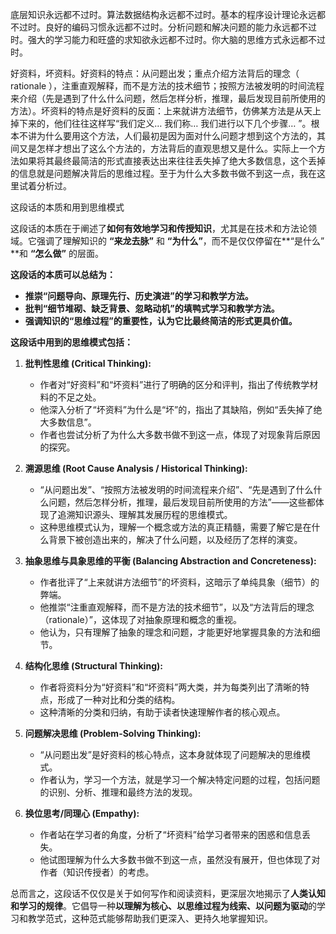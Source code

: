 底层知识永远都不过时。算法数据结构永远都不过时。基本的程序设计理论永远都不过时。良好的编码习惯永远都不过时。分析问题和解决问题的能力永远都不过时。强大的学习能力和旺盛的求知欲永远都不过时。你大脑的思维方式永远都不过时。

好资料，坏资料。好资料的特点：从问题出发；重点介绍方法背后的理念（ rationale ），注重直观解释，而不是方法的技术细节；按照方法被发明的时间流程来介绍（先是遇到了什么什么问题，然后怎样分析，推理，最后发现目前所使用的方法）。坏资料的特点是好资料的反面：上来就讲方法细节，仿佛某方法是从天上掉下来的，他们往往这样写“我们定义… 我们称… 我们进行以下几个步骤… ”。根本不讲为什么要用这个方法，人们最初是因为面对什么问题才想到这个方法的，其间又是怎样才想出了这么个方法的，方法背后的直观思想又是什么。实际上一个方法如果将其最终最简洁的形式直接表达出来往往丢失掉了绝大多数信息，这个丢掉的信息就是问题解决背后的思维过程。至于为什么大多数书做不到这一点，我在这里试着分析过。

这段话的本质和用到思维模式

这段话的本质在于阐述了**如何有效地学习和传授知识**，尤其是在技术和方法论领域。它强调了理解知识的 **“来龙去脉”** 和 **“为什么”**，而不是仅仅停留在**“是什么” **和 **“怎么做”** 的层面。

**这段话的本质可以总结为：**

- **推崇“问题导向、原理先行、历史演进”的学习和教学方法。**
- **批判“细节堆砌、缺乏背景、忽略动机”的填鸭式学习和教学方法。**
- **强调知识的“思维过程”的重要性，认为它比最终简洁的形式更具价值。**

**这段话中用到的思维模式包括：**

1. **批判性思维 (Critical Thinking):**
    
    - 作者对“好资料”和“坏资料”进行了明确的区分和评判，指出了传统教学材料的不足之处。
    - 他深入分析了“坏资料”为什么是“坏”的，指出了其缺陷，例如“丢失掉了绝大多数信息”。
    - 作者也尝试分析了为什么大多数书做不到这一点，体现了对现象背后原因的探究。
2. **溯源思维 (Root Cause Analysis / Historical Thinking):**
    
    - “从问题出发”、“按照方法被发明的时间流程来介绍”、“先是遇到了什么什么问题，然后怎样分析，推理，最后发现目前所使用的方法”——这些都体现了追溯知识源头、理解其发展历程的思维模式。
    - 这种思维模式认为，理解一个概念或方法的真正精髓，需要了解它是在什么背景下被创造出来的，解决了什么问题，以及经历了怎样的演变。
3. **抽象思维与具象思维的平衡 (Balancing Abstraction and Concreteness):**
    
    - 作者批评了“上来就讲方法细节”的坏资料，这暗示了单纯具象（细节）的弊端。
    - 他推崇“注重直观解释，而不是方法的技术细节”，以及“方法背后的理念（rationale）”，这体现了对抽象原理和概念的重视。
    - 他认为，只有理解了抽象的理念和问题，才能更好地掌握具象的方法和细节。
4. **结构化思维 (Structural Thinking):**
    
    - 作者将资料分为“好资料”和“坏资料”两大类，并为每类列出了清晰的特点，形成了一种对比和分类的结构。
    - 这种清晰的分类和归纳，有助于读者快速理解作者的核心观点。
5. **问题解决思维 (Problem-Solving Thinking):**
    
    - “从问题出发”是好资料的核心特点，这本身就体现了问题解决的思维模式。
    - 作者认为，学习一个方法，就是学习一个解决特定问题的过程，包括问题的识别、分析、推理和最终方法的发现。
6. **换位思考/同理心 (Empathy):**
    
    - 作者站在学习者的角度，分析了“坏资料”给学习者带来的困惑和信息丢失。
    - 他试图理解为什么大多数书做不到这一点，虽然没有展开，但也体现了对作者（知识传授者）的考虑。

总而言之，这段话不仅仅是关于如何写作和阅读资料，更深层次地揭示了**人类认知和学习的规律**。它倡导一种**以理解为核心、以思维过程为线索、以问题为驱动**的学习和教学范式，这种范式能够帮助我们更深入、更持久地掌握知识。